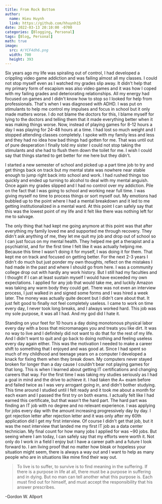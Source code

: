 ```yaml
---
title: From Rock Bottom
author:
  name: Hieu Huynh
  link: https://github.com/hhuynh15
date: 2022-03-13 20:10:00 -0700
categories: [Blogging, Personal]
tags: [Blog, Personal]
math: true
image: 
  src: #/YCF4dh6.png
  width: 700
  height: 393
---
```


Six years ago my life was spiraling out of control, I had developed a crippling video game addiction and was failing almost all my classes. I could not stop myself even as I watched my grades slip away. It didn't help that my primary form of escapism was also video games and it was how I coped with my failing grades and deteriorating relationships. All my energy had focused on games and I didn't know how to stop so I looked for help from professionals. That's when I was diagnosed with ADHD. I was put on stimulants to help me control my impulses and focus in school but it only made matters worse. I do not blame the doctors for this, I blame myself for lying to the doctors and telling them that it made everything better when it was making things worse. Now, instead of playing games for 8-12 hours a day I was playing for 24-48 hours at a time. I had lost so much weight and I stopped attending classes completely. I spoke with my family less and less and they had no idea how bad things had gotten for me. That was until out of pure desperation I finally told my sister I could not stop taking the stimulants and she had to flush them down the toilet for me. I wish I could say that things started to get better for me here but they didn't. 

I started a new semester of school and picked up a part time job to try and get things back on track but my mental state was nowhere near stable enough to jump right back into school and work. I had rushed things too quickly and ended up turning to alcohol to deal with my mental anguish. Once again my grades slipped and I had no control over my addiction. Pile on the fact that I was going to school and working near full time. I was giving myself no time to process things or sort myself out. My emotions had bubbled up to the point where I had a mental breakdown and it led to me getting institutionalized in a mental ward. At this point I can safely say that this was the lowest point of my life and it felt like there was nothing left for me to salvage.

The only thing that had kept me going anymore at this point was that after everything my family loved me and supported me through recovery. They didn't ask anything of me, they let me quit my job and drop out of school so I can just focus on my mental health. They helped me get a therapist and a psychiatrist, and for the first time I felt like it was actually helping me. Because this time I wasn't doing it for myself, I was doing it for them. That kept me on track and focused on getting better. For the next 2-3 years I didn't do much but just ponder my own thoughts, reflect on the mistakes I had made in the past and where I should go from here. I was a community college drop out with hardly any work history. But I still had my faculties and I thought if I can at least sustain myself I would have exceeded my own expectations. I applied for any job that would take me, and luckily Amazon was taking any warm body they could get. There was not even an interview process, I just walked in and signed some forms and I was hired a week later. The money was actually quite decent but I didn't care about that. It just felt good to finally not feel completely useless. I came to work on time every day, I never took long breaks, and I always worked hard. This job was my sole purpose, it was all I had. And my god did I hate it.

Standing on your feet for 10 hours a day doing monotonous physical labor every day with a boss that micromanages you and treats you like dirt. It was no way to live and I definitely did not want to do that for the rest of my life. And I didn't want to quit and go back to doing nothing and feeling useless every day again either. This was the motivation I needed to make a career shift to something that I enjoyed and was good at. Since I had spent so much of my childhood and teenage years on a computer I developed a knack for fixing them when they break down. My computers never stayed broken for longer than a day cause I couldn't bear not playing games for that long. This is when I learned about getting IT certifications and changing careers that way. For the first time I was taking my studies seriously as I had a goal in mind and the drive to achieve it. I had taken the A+ exam before and failed twice as I was very arrogant going in, and didn't bother studying. This time around I studied until I felt ready and it took me about a month for each exam and I passed the first try on both exams. I actually felt like I had earned this certificate, but that wasn't the hard part. The hard part was finding an IT job with no degree and no relevant experience. I was applying for jobs every day with the amount increasing progressively day by day. I got rejection letter after rejection letter and it was only after my 60th application did I get my first interview. Of course I didn't get that job, but it was the next interview that landed me my first IT job as a data center technician. My final count for how many jobs I applied for was ~90 jobs. But seeing where I am today, I can safely say that my efforts were worth it. Not only do I work in a field I enjoy but I have a career path and a future I look forward to. I am living proof that no matter how bleak or hopeless your situation might seem, there is always a way out and I want to help as many people who are in situations like mine find their way out.

> To live is to suffer, to survive is to find meaning in the suffering. If there is a purpose in life at all, there must be a purpose in suffering and in dying. But no man can tell another what this purpose is. Each must find out for himself, and must accept the responsibility that his answer prescribes.

  -Gordon W. Allport